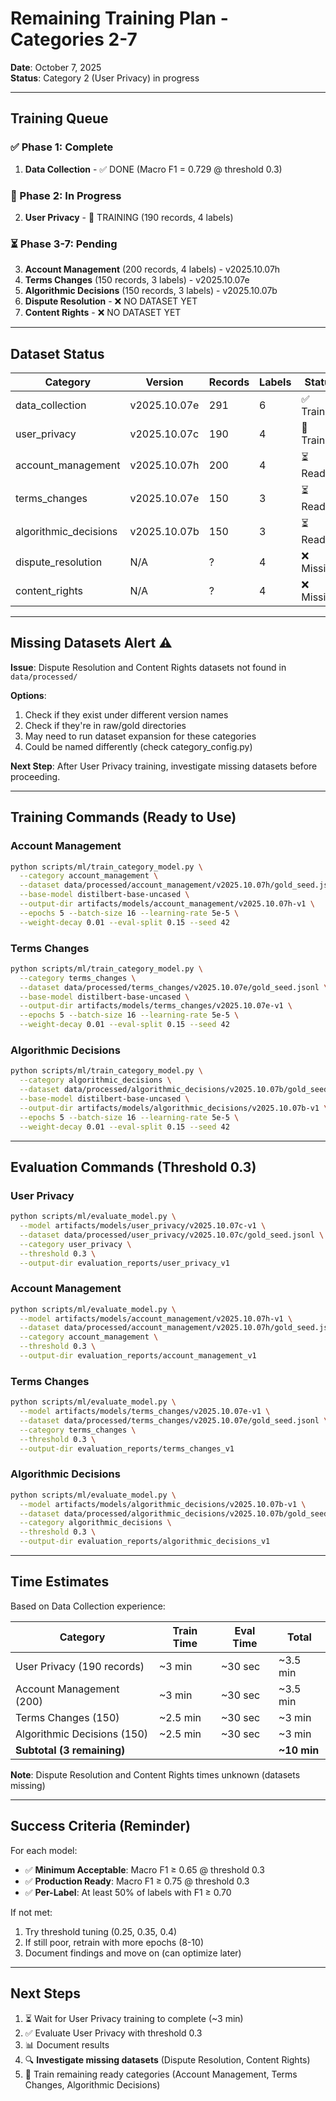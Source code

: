 # Remaining Training Plan - Categories 2-7

**Date**: October 7, 2025  
**Status**: Category 2 (User Privacy) in progress

---

## Training Queue

### ✅ Phase 1: Complete
1. **Data Collection** - ✅ DONE (Macro F1 = 0.729 @ threshold 0.3)

### 🔄 Phase 2: In Progress  
2. **User Privacy** - 🔄 TRAINING (190 records, 4 labels)

### ⏳ Phase 3-7: Pending
3. **Account Management** (200 records, 4 labels) - v2025.10.07h
4. **Terms Changes** (150 records, 3 labels) - v2025.10.07e
5. **Algorithmic Decisions** (150 records, 3 labels) - v2025.10.07b
6. **Dispute Resolution** - ❌ NO DATASET YET
7. **Content Rights** - ❌ NO DATASET YET

---

## Dataset Status

| Category | Version | Records | Labels | Status |
|----------|---------|---------|--------|--------|
| data_collection | v2025.10.07e | 291 | 6 | ✅ Trained |
| user_privacy | v2025.10.07c | 190 | 4 | 🔄 Training |
| account_management | v2025.10.07h | 200 | 4 | ⏳ Ready |
| terms_changes | v2025.10.07e | 150 | 3 | ⏳ Ready |
| algorithmic_decisions | v2025.10.07b | 150 | 3 | ⏳ Ready |
| dispute_resolution | N/A | ? | 4 | ❌ Missing |
| content_rights | N/A | ? | 4 | ❌ Missing |

---

## Missing Datasets Alert ⚠️

**Issue**: Dispute Resolution and Content Rights datasets not found in `data/processed/`

**Options**:
1. Check if they exist under different version names
2. Check if they're in raw/gold directories
3. May need to run dataset expansion for these categories
4. Could be named differently (check category_config.py)

**Next Step**: After User Privacy training, investigate missing datasets before proceeding.

---

## Training Commands (Ready to Use)

### Account Management
```bash
python scripts/ml/train_category_model.py \
  --category account_management \
  --dataset data/processed/account_management/v2025.10.07h/gold_seed.jsonl \
  --base-model distilbert-base-uncased \
  --output-dir artifacts/models/account_management/v2025.10.07h-v1 \
  --epochs 5 --batch-size 16 --learning-rate 5e-5 \
  --weight-decay 0.01 --eval-split 0.15 --seed 42
```

### Terms Changes
```bash
python scripts/ml/train_category_model.py \
  --category terms_changes \
  --dataset data/processed/terms_changes/v2025.10.07e/gold_seed.jsonl \
  --base-model distilbert-base-uncased \
  --output-dir artifacts/models/terms_changes/v2025.10.07e-v1 \
  --epochs 5 --batch-size 16 --learning-rate 5e-5 \
  --weight-decay 0.01 --eval-split 0.15 --seed 42
```

### Algorithmic Decisions
```bash
python scripts/ml/train_category_model.py \
  --category algorithmic_decisions \
  --dataset data/processed/algorithmic_decisions/v2025.10.07b/gold_seed.jsonl \
  --base-model distilbert-base-uncased \
  --output-dir artifacts/models/algorithmic_decisions/v2025.10.07b-v1 \
  --epochs 5 --batch-size 16 --learning-rate 5e-5 \
  --weight-decay 0.01 --eval-split 0.15 --seed 42
```

---

## Evaluation Commands (Threshold 0.3)

### User Privacy
```bash
python scripts/ml/evaluate_model.py \
  --model artifacts/models/user_privacy/v2025.10.07c-v1 \
  --dataset data/processed/user_privacy/v2025.10.07c/gold_seed.jsonl \
  --category user_privacy \
  --threshold 0.3 \
  --output-dir evaluation_reports/user_privacy_v1
```

### Account Management
```bash
python scripts/ml/evaluate_model.py \
  --model artifacts/models/account_management/v2025.10.07h-v1 \
  --dataset data/processed/account_management/v2025.10.07h/gold_seed.jsonl \
  --category account_management \
  --threshold 0.3 \
  --output-dir evaluation_reports/account_management_v1
```

### Terms Changes
```bash
python scripts/ml/evaluate_model.py \
  --model artifacts/models/terms_changes/v2025.10.07e-v1 \
  --dataset data/processed/terms_changes/v2025.10.07e/gold_seed.jsonl \
  --category terms_changes \
  --threshold 0.3 \
  --output-dir evaluation_reports/terms_changes_v1
```

### Algorithmic Decisions
```bash
python scripts/ml/evaluate_model.py \
  --model artifacts/models/algorithmic_decisions/v2025.10.07b-v1 \
  --dataset data/processed/algorithmic_decisions/v2025.10.07b/gold_seed.jsonl \
  --category algorithmic_decisions \
  --threshold 0.3 \
  --output-dir evaluation_reports/algorithmic_decisions_v1
```

---

## Time Estimates

Based on Data Collection experience:

| Category | Train Time | Eval Time | Total |
|----------|------------|-----------|-------|
| User Privacy (190 records) | ~3 min | ~30 sec | ~3.5 min |
| Account Management (200) | ~3 min | ~30 sec | ~3.5 min |
| Terms Changes (150) | ~2.5 min | ~30 sec | ~3 min |
| Algorithmic Decisions (150) | ~2.5 min | ~30 sec | ~3 min |
| **Subtotal (3 remaining)** | | | **~10 min** |

**Note**: Dispute Resolution and Content Rights times unknown (datasets missing)

---

## Success Criteria (Reminder)

For each model:
- ✅ **Minimum Acceptable**: Macro F1 ≥ 0.65 @ threshold 0.3
- ✅ **Production Ready**: Macro F1 ≥ 0.75 @ threshold 0.3
- ✅ **Per-Label**: At least 50% of labels with F1 ≥ 0.70

If not met:
1. Try threshold tuning (0.25, 0.35, 0.4)
2. If still poor, retrain with more epochs (8-10)
3. Document findings and move on (can optimize later)

---

## Next Steps

1. ⏳ Wait for User Privacy training to complete (~3 min)
2. ✅ Evaluate User Privacy with threshold 0.3
3. 📊 Document results
4. 🔍 **Investigate missing datasets** (Dispute Resolution, Content Rights)
5. 🚀 Train remaining ready categories (Account Management, Terms Changes, Algorithmic Decisions)

